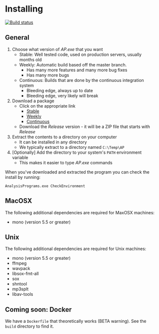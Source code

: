 # Installing

[![Build status](https://ci.appveyor.com/api/projects/status/ntf6vtuy5wnlww37/branch/master?svg=true)](https://ci.appveyor.com/project/QUTEcoacousticsResearchGroup/audio-analysis/branch/master)


## General

1. Choose what version of _AP.exe_ that you want
    - Stable: Well tested code, used on production servers, usually months old
    - Weekly: Automatic build based off the master branch.
        - Has many more features and many more bug fixes
        - Has many more bugs
    - Continuous: Builds that are done by the continuous integration system
        - Bleeding edge, always up to date
        - Bleeding edge, very likely will break
1. Download a package
    - Click on the appropriate link
        - [Stable](https://github.com/QutEcoacoustics/audio-analysis/releases/latest)
        - [Weekly](https://github.com/QutEcoacoustics/audio-analysis/releases)
        - [Continuous](https://ci.appveyor.com/project/QUTEcoacousticsResearchGroup/audio-analysis/build/artifacts)
    - Download the _Release_ version - it will be a ZIP file that starts with _Release_
1. Extract the contents to a directory on your computer
    - It can be installed in any directory
    - We typically extract to a directory named `C:\Temp\AP`
1. [Optionally] Add the directory to your system's `PATH` environment variable
    - This makes it easier to type _AP.exe_ commands

When you've downloaded and extracted the program you can check the install by
running:

```
AnalysisPrograms.exe CheckEnvironment
```

## MacOSX

The following additional dependencies are required for MaxOSX machines:

- mono (version 5.5 or greater)

## Unix

The following additional dependencies are required for Unix machines:

- mono (version 5.5 or greater)
- ffmpeg
- wavpack
- libsox-fmt-all
- sox
- shntool
- mp3splt
- libav-tools


## Coming soon: Docker

We have a `Dockerfile` that theoretically works (BETA warning). See the 
`build` directory to find it.